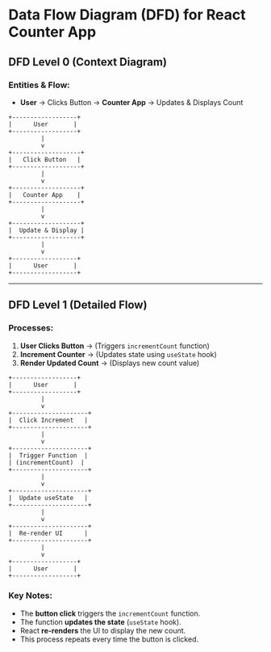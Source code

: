 # Data Flow Diagram (DFD) for React Counter App

## **DFD Level 0 (Context Diagram)**
### **Entities & Flow:**
- **User** → Clicks Button → **Counter App** → Updates & Displays Count

```
+------------------+
|      User       |
+------------------+
         |
         v
+-------------------+
|   Click Button   |
+-------------------+
         |
         v
+-------------------+
|   Counter App    |
+-------------------+
         |
         v
+-------------------+
|  Update & Display |
+-------------------+
         |
         v
+------------------+
|      User       |
+------------------+
```

---

## **DFD Level 1 (Detailed Flow)**
### **Processes:**
1. **User Clicks Button** → (Triggers `incrementCount` function)
2. **Increment Counter** → (Updates state using `useState` hook)
3. **Render Updated Count** → (Displays new count value)

```
+------------------+
|      User       |
+------------------+
         |
         v
+---------------------+
|  Click Increment   |
+---------------------+
         |
         v
+---------------------+
|  Trigger Function  |
| (incrementCount)  |
+---------------------+
         |
         v
+---------------------+
|  Update useState   |
+---------------------+
         |
         v
+---------------------+
|  Re-render UI      |
+---------------------+
         |
         v
+------------------+
|      User       |
+------------------+
```

### **Key Notes:**
- The **button click** triggers the `incrementCount` function.
- The function **updates the state** (`useState` hook).
- React **re-renders** the UI to display the new count.
- This process repeats every time the button is clicked.
